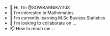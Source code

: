- 👋 Hi, I’m @SOWBARNIKA1108
- 👀 I’m interested in Mathematics 
- 🌱 I’m currently learning M.Sc Busiess Statistics
- 💞️ I’m looking to collaborate on ...
- 📫 How to reach me ...

<!---
SOWBARNIKA1108/SOWBARNIKA1108 is a ✨ special ✨ repository because its `README.md` (this file) appears on your GitHub profile.
You can click the Preview link to take a look at your changes.
--->
